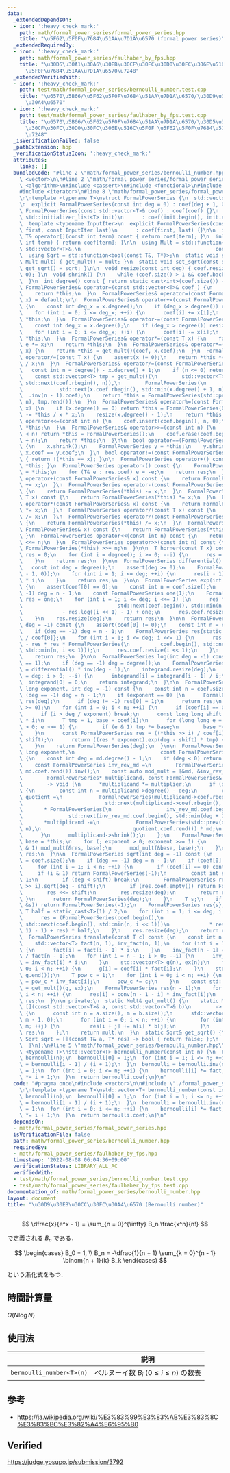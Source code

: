 ```yaml
---
data:
  _extendedDependsOn:
  - icon: ':heavy_check_mark:'
    path: math/formal_power_series/formal_power_series.hpp
    title: "\u5F62\u5F0F\u7684\u51AA\u7D1A\u6570 (formal power series)"
  _extendedRequiredBy:
  - icon: ':heavy_check_mark:'
    path: math/formal_power_series/faulhaber_by_fps.hpp
    title: "\u30D5\u30A1\u30A6\u30EB\u30CF\u30FC\u30D0\u30FC\u306E\u516C\u5F0F \u5F62\
      \u5F0F\u7684\u51AA\u7D1A\u6570\u7248"
  _extendedVerifiedWith:
  - icon: ':heavy_check_mark:'
    path: test/math/formal_power_series/bernoulli_number.test.cpp
    title: "\u6570\u5B66/\u5F62\u5F0F\u7684\u51AA\u7D1A\u6570/\u30D9\u30EB\u30CC\u30FC\
      \u30A4\u6570"
  - icon: ':heavy_check_mark:'
    path: test/math/formal_power_series/faulhaber_by_fps.test.cpp
    title: "\u6570\u5B66/\u5F62\u5F0F\u7684\u51AA\u7D1A\u6570/\u30D5\u30A1\u30A6\u30EB\
      \u30CF\u30FC\u30D0\u30FC\u306E\u516C\u5F0F \u5F62\u5F0F\u7684\u51AA\u7D1A\u6570\
      \u7248"
  _isVerificationFailed: false
  _pathExtension: hpp
  _verificationStatusIcon: ':heavy_check_mark:'
  attributes:
    links: []
  bundledCode: "#line 2 \"math/formal_power_series/bernoulli_number.hpp\"\n#include\
    \ <vector>\n\n#line 2 \"math/formal_power_series/formal_power_series.hpp\"\n#include\
    \ <algorithm>\n#include <cassert>\n#include <functional>\n#include <initializer_list>\n\
    #include <iterator>\n#line 8 \"math/formal_power_series/formal_power_series.hpp\"\
    \n\ntemplate <typename T>\nstruct FormalPowerSeries {\n  std::vector<T> coef;\n\
    \n  explicit FormalPowerSeries(const int deg = 0) : coef(deg + 1, 0) {}\n  explicit\
    \ FormalPowerSeries(const std::vector<T>& coef) : coef(coef) {}\n  FormalPowerSeries(const\
    \ std::initializer_list<T> init)\n      : coef(init.begin(), init.end()) {}\n\
    \  template <typename InputIter>\n  explicit FormalPowerSeries(const InputIter\
    \ first, const InputIter last)\n      : coef(first, last) {}\n\n  inline const\
    \ T& operator[](const int term) const { return coef[term]; }\n  inline T& operator[](const\
    \ int term) { return coef[term]; }\n\n  using Mult = std::function<std::vector<T>(const\
    \ std::vector<T>&,\n                                            const std::vector<T>&)>;\n\
    \  using Sqrt = std::function<bool(const T&, T*)>;\n  static void set_mult(const\
    \ Mult mult) { get_mult() = mult; }\n  static void set_sqrt(const Sqrt sqrt) {\
    \ get_sqrt() = sqrt; }\n\n  void resize(const int deg) { coef.resize(deg + 1,\
    \ 0); }\n  void shrink() {\n    while (coef.size() > 1 && coef.back() == 0) coef.pop_back();\n\
    \  }\n  int degree() const { return static_cast<int>(coef.size()) - 1; }\n\n \
    \ FormalPowerSeries& operator=(const std::vector<T>& coef_) {\n    coef = coef_;\n\
    \    return *this;\n  }\n  FormalPowerSeries& operator=(const FormalPowerSeries&\
    \ x) = default;\n\n  FormalPowerSeries& operator+=(const FormalPowerSeries& x)\
    \ {\n    const int deg_x = x.degree();\n    if (deg_x > degree()) resize(deg_x);\n\
    \    for (int i = 0; i <= deg_x; ++i) {\n      coef[i] += x[i];\n    }\n    return\
    \ *this;\n  }\n  FormalPowerSeries& operator-=(const FormalPowerSeries& x) {\n\
    \    const int deg_x = x.degree();\n    if (deg_x > degree()) resize(deg_x);\n\
    \    for (int i = 0; i <= deg_x; ++i) {\n      coef[i] -= x[i];\n    }\n    return\
    \ *this;\n  }\n  FormalPowerSeries& operator*=(const T x) {\n    for (T& e : coef)\
    \ e *= x;\n    return *this;\n  }\n  FormalPowerSeries& operator*=(const FormalPowerSeries&\
    \ x) {\n    return *this = get_mult()(coef, x.coef);\n  }\n  FormalPowerSeries&\
    \ operator/=(const T x) {\n    assert(x != 0);\n    return *this *= static_cast<T>(1)\
    \ / x;\n  }\n  FormalPowerSeries& operator/=(const FormalPowerSeries& x) {\n \
    \   const int n = degree() - x.degree() + 1;\n    if (n <= 0) return *this = FormalPowerSeries();\n\
    \    const std::vector<T> tmp = get_mult()(\n        std::vector<T>(coef.rbegin(),\
    \ std::next(coef.rbegin(), n)),\n        FormalPowerSeries(\n            x.coef.rbegin(),\n\
    \            std::next(x.coef.rbegin(), std::min(x.degree() + 1, n)))\n      \
    \  .inv(n - 1).coef);\n    return *this = FormalPowerSeries(std::prev(tmp.rend(),\
    \ n), tmp.rend());\n  }\n  FormalPowerSeries& operator%=(const FormalPowerSeries&\
    \ x) {\n    if (x.degree() == 0) return *this = FormalPowerSeries{0};\n    *this\
    \ -= *this / x * x;\n    resize(x.degree() - 1);\n    return *this;\n  }\n  FormalPowerSeries&\
    \ operator<<=(const int n) {\n    coef.insert(coef.begin(), n, 0);\n    return\
    \ *this;\n  }\n  FormalPowerSeries& operator>>=(const int n) {\n    if (degree()\
    \ < n) return *this = FormalPowerSeries();\n    coef.erase(coef.begin(), coef.begin()\
    \ + n);\n    return *this;\n  }\n\n  bool operator==(FormalPowerSeries x) const\
    \ {\n    x.shrink();\n    FormalPowerSeries y = *this;\n    y.shrink();\n    return\
    \ x.coef == y.coef;\n  }\n  bool operator!=(const FormalPowerSeries& x) const\
    \ { return !(*this == x); }\n\n  FormalPowerSeries operator+() const { return\
    \ *this; }\n  FormalPowerSeries operator-() const {\n    FormalPowerSeries res\
    \ = *this;\n    for (T& e : res.coef) e = -e;\n    return res;\n  }\n\n  FormalPowerSeries\
    \ operator+(const FormalPowerSeries& x) const {\n    return FormalPowerSeries(*this)\
    \ += x;\n  }\n  FormalPowerSeries operator-(const FormalPowerSeries& x) const\
    \ {\n    return FormalPowerSeries(*this) -= x;\n  }\n  FormalPowerSeries operator*(const\
    \ T x) const {\n    return FormalPowerSeries(*this) *= x;\n  }\n  FormalPowerSeries\
    \ operator*(const FormalPowerSeries& x) const {\n    return FormalPowerSeries(*this)\
    \ *= x;\n  }\n  FormalPowerSeries operator/(const T x) const {\n    return FormalPowerSeries(*this)\
    \ /= x;\n  }\n  FormalPowerSeries operator/(const FormalPowerSeries& x) const\
    \ {\n    return FormalPowerSeries(*this) /= x;\n  }\n  FormalPowerSeries operator%(const\
    \ FormalPowerSeries& x) const {\n    return FormalPowerSeries(*this) %= x;\n \
    \ }\n  FormalPowerSeries operator<<(const int n) const {\n    return FormalPowerSeries(*this)\
    \ <<= n;\n  }\n  FormalPowerSeries operator>>(const int n) const {\n    return\
    \ FormalPowerSeries(*this) >>= n;\n  }\n\n  T horner(const T x) const {\n    T\
    \ res = 0;\n    for (int i = degree(); i >= 0; --i) {\n      res = res * x + coef[i];\n\
    \    }\n    return res;\n  }\n\n  FormalPowerSeries differential() const {\n \
    \   const int deg = degree();\n    assert(deg >= 0);\n    FormalPowerSeries res(std::max(deg\
    \ - 1, 0));\n    for (int i = 1; i <= deg; ++i) {\n      res[i - 1] = coef[i]\
    \ * i;\n    }\n    return res;\n  }\n\n  FormalPowerSeries exp(int deg = -1) const\
    \ {\n    assert(coef[0] == 0);\n    const int n = coef.size();\n    if (deg ==\
    \ -1) deg = n - 1;\n    const FormalPowerSeries one{1};\n    FormalPowerSeries\
    \ res = one;\n    for (int i = 1; i <= deg; i <<= 1) {\n      res *= FormalPowerSeries(coef.begin(),\n\
    \                               std::next(coef.begin(), std::min(n, i << 1)))\n\
    \             - res.log((i << 1) - 1) + one;\n      res.coef.resize(i << 1);\n\
    \    }\n    res.resize(deg);\n    return res;\n  }\n\n  FormalPowerSeries inv(int\
    \ deg = -1) const {\n    assert(coef[0] != 0);\n    const int n = coef.size();\n\
    \    if (deg == -1) deg = n - 1;\n    FormalPowerSeries res{static_cast<T>(1)\
    \ / coef[0]};\n    for (int i = 1; i <= deg; i <<= 1) {\n      res = res + res\
    \ - res * res * FormalPowerSeries(\n          coef.begin(), std::next(coef.begin(),\
    \ std::min(n, i << 1)));\n      res.coef.resize(i << 1);\n    }\n    res.resize(deg);\n\
    \    return res;\n  }\n\n  FormalPowerSeries log(int deg = -1) const {\n    assert(coef[0]\
    \ == 1);\n    if (deg == -1) deg = degree();\n    FormalPowerSeries integrand\
    \ = differential() * inv(deg - 1);\n    integrand.resize(deg);\n    for (int i\
    \ = deg; i > 0; --i) {\n      integrand[i] = integrand[i - 1] / i;\n    }\n  \
    \  integrand[0] = 0;\n    return integrand;\n  }\n\n  FormalPowerSeries pow(long\
    \ long exponent, int deg = -1) const {\n    const int n = coef.size();\n    if\
    \ (deg == -1) deg = n - 1;\n    if (exponent == 0) {\n      FormalPowerSeries\
    \ res(deg);\n      if (deg != -1) res[0] = 1;\n      return res;\n    }\n    assert(deg\
    \ >= 0);\n    for (int i = 0; i < n; ++i) {\n      if (coef[i] == 0) continue;\n\
    \      if (i > deg / exponent) break;\n      const long long shift = exponent\
    \ * i;\n      T tmp = 1, base = coef[i];\n      for (long long e = exponent; e\
    \ > 0; e >>= 1) {\n        if (e & 1) tmp *= base;\n        base *= base;\n  \
    \    }\n      const FormalPowerSeries res = ((*this >> i) / coef[i]).log(deg -\
    \ shift);\n      return ((res * exponent).exp(deg - shift) * tmp) << shift;\n\
    \    }\n    return FormalPowerSeries(deg);\n  }\n\n  FormalPowerSeries mod_pow(long\
    \ long exponent,\n                            const FormalPowerSeries& md) const\
    \ {\n    const int deg = md.degree() - 1;\n    if (deg < 0) return FormalPowerSeries(-1);\n\
    \    const FormalPowerSeries inv_rev_md =\n        FormalPowerSeries(md.coef.rbegin(),\
    \ md.coef.rend()).inv();\n    const auto mod_mult = [&md, &inv_rev_md, deg](\n\
    \        FormalPowerSeries* multiplicand, const FormalPowerSeries& multiplier)\n\
    \        -> void {\n      *multiplicand *= multiplier;\n      if (deg < multiplicand->degree())\
    \ {\n        const int n = multiplicand->degree() - deg;\n        const FormalPowerSeries\
    \ quotient =\n            FormalPowerSeries(multiplicand->coef.rbegin(),\n   \
    \                           std::next(multiplicand->coef.rbegin(), n))\n     \
    \       * FormalPowerSeries(\n                  inv_rev_md.coef.begin(),\n   \
    \               std::next(inv_rev_md.coef.begin(), std::min(deg + 2, n)));\n \
    \       *multiplicand -=\n            FormalPowerSeries(std::prev(quotient.coef.rend(),\
    \ n),\n                              quotient.coef.rend()) * md;\n        multiplicand->resize(deg);\n\
    \      }\n      multiplicand->shrink();\n    };\n    FormalPowerSeries res{1},\
    \ base = *this;\n    for (; exponent > 0; exponent >>= 1) {\n      if (exponent\
    \ & 1) mod_mult(&res, base);\n      mod_mult(&base, base);\n    }\n    return\
    \ res;\n  }\n\n  FormalPowerSeries sqrt(int deg = -1) const {\n    const int n\
    \ = coef.size();\n    if (deg == -1) deg = n - 1;\n    if (coef[0] == 0) {\n \
    \     for (int i = 1; i < n; ++i) {\n        if (coef[i] == 0) continue;\n   \
    \     if (i & 1) return FormalPowerSeries(-1);\n        const int shift = i >>\
    \ 1;\n        if (deg < shift) break;\n        FormalPowerSeries res = (*this\
    \ >> i).sqrt(deg - shift);\n        if (res.coef.empty()) return FormalPowerSeries(-1);\n\
    \        res <<= shift;\n        res.resize(deg);\n        return res;\n     \
    \ }\n      return FormalPowerSeries(deg);\n    }\n    T s;\n    if (!get_sqrt()(coef.front(),\
    \ &s)) return FormalPowerSeries(-1);\n    FormalPowerSeries res{s};\n    const\
    \ T half = static_cast<T>(1) / 2;\n    for (int i = 1; i <= deg; i <<= 1) {\n\
    \      res = (FormalPowerSeries(coef.begin(),\n                              \
    \ std::next(coef.begin(), std::min(n, i << 1)))\n             * res.inv((i <<\
    \ 1) - 1) + res) * half;\n    }\n    res.resize(deg);\n    return res;\n  }\n\n\
    \  FormalPowerSeries translate(const T c) const {\n    const int n = coef.size();\n\
    \    std::vector<T> fact(n, 1), inv_fact(n, 1);\n    for (int i = 1; i < n; ++i)\
    \ {\n      fact[i] = fact[i - 1] * i;\n    }\n    inv_fact[n - 1] = static_cast<T>(1)\
    \ / fact[n - 1];\n    for (int i = n - 1; i > 0; --i) {\n      inv_fact[i - 1]\
    \ = inv_fact[i] * i;\n    }\n    std::vector<T> g(n), ex(n);\n    for (int i =\
    \ 0; i < n; ++i) {\n      g[i] = coef[i] * fact[i];\n    }\n    std::reverse(g.begin(),\
    \ g.end());\n    T pow_c = 1;\n    for (int i = 0; i < n; ++i) {\n      ex[i]\
    \ = pow_c * inv_fact[i];\n      pow_c *= c;\n    }\n    const std::vector<T> conv\
    \ = get_mult()(g, ex);\n    FormalPowerSeries res(n - 1);\n    for (int i = 0;\
    \ i < n; ++i) {\n      res[i] = conv[n - 1 - i] * inv_fact[i];\n    }\n    return\
    \ res;\n  }\n\n private:\n  static Mult& get_mult() {\n    static Mult mult =\
    \ [](const std::vector<T>& a, const std::vector<T>& b)\n        -> std::vector<T>\
    \ {\n      const int n = a.size(), m = b.size();\n      std::vector<T> res(n +\
    \ m - 1, 0);\n      for (int i = 0; i < n; ++i) {\n        for (int j = 0; j <\
    \ m; ++j) {\n          res[i + j] += a[i] * b[j];\n        }\n      }\n      return\
    \ res;\n    };\n    return mult;\n  }\n  static Sqrt& get_sqrt() {\n    static\
    \ Sqrt sqrt = [](const T& a, T* res) -> bool { return false; };\n    return sqrt;\n\
    \  }\n};\n#line 5 \"math/formal_power_series/bernoulli_number.hpp\"\n\ntemplate\
    \ <typename T>\nstd::vector<T> bernoulli_number(const int n) {\n  FormalPowerSeries<T>\
    \ bernoulli(n);\n  bernoulli[0] = 1;\n  for (int i = 1; i <= n; ++i) {\n    bernoulli[i]\
    \ = bernoulli[i - 1] / (i + 1);\n  }\n  bernoulli = bernoulli.inv(n);\n  T fact\
    \ = 1;\n  for (int i = 0; i <= n; ++i) {\n    bernoulli[i] *= fact;\n    fact\
    \ *= i + 1;\n  }\n  return bernoulli.coef;\n}\n"
  code: "#pragma once\n#include <vector>\n\n#include \"./formal_power_series.hpp\"\
    \n\ntemplate <typename T>\nstd::vector<T> bernoulli_number(const int n) {\n  FormalPowerSeries<T>\
    \ bernoulli(n);\n  bernoulli[0] = 1;\n  for (int i = 1; i <= n; ++i) {\n    bernoulli[i]\
    \ = bernoulli[i - 1] / (i + 1);\n  }\n  bernoulli = bernoulli.inv(n);\n  T fact\
    \ = 1;\n  for (int i = 0; i <= n; ++i) {\n    bernoulli[i] *= fact;\n    fact\
    \ *= i + 1;\n  }\n  return bernoulli.coef;\n}\n"
  dependsOn:
  - math/formal_power_series/formal_power_series.hpp
  isVerificationFile: false
  path: math/formal_power_series/bernoulli_number.hpp
  requiredBy:
  - math/formal_power_series/faulhaber_by_fps.hpp
  timestamp: '2022-08-08 06:04:36+09:00'
  verificationStatus: LIBRARY_ALL_AC
  verifiedWith:
  - test/math/formal_power_series/bernoulli_number.test.cpp
  - test/math/formal_power_series/faulhaber_by_fps.test.cpp
documentation_of: math/formal_power_series/bernoulli_number.hpp
layout: document
title: "\u30D9\u30EB\u30CC\u30FC\u30A4\u6570 (Bernoulli number)"
---
```


$$
  \dfrac{x}{e^x - 1} = \sum_{n = 0}^{\infty} B_n \frac{x^n}{n!}
$$

で定義される $B_n$ である．

$$
  \begin{cases}
    B_0 = 1, \\
    B_n = -\dfrac{1}{n + 1} \sum_{k = 0}^{n - 1} \binom{n + 1}{k} B_k
  \end{cases}
$$

という漸化式をもつ．


## 時間計算量

$O(N\log{N})$


## 使用法

||説明|
|:--:|:--:|
|`bernoulli_number<T>(n)`|ベルヌーイ数 $B_i$ ($0 \leq i \leq n$) の数表|


## 参考

- https://ja.wikipedia.org/wiki/%E3%83%99%E3%83%AB%E3%83%8C%E3%83%BC%E3%82%A4%E6%95%B0


## Verified

https://judge.yosupo.jp/submission/3792
